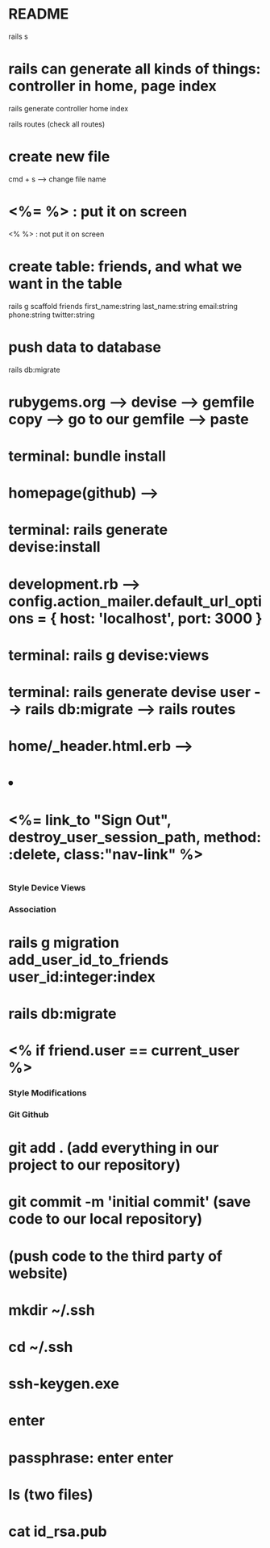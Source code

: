 # README

rails s 
# rails can generate all kinds of things: controller in home, page index
rails generate controller home index

rails routes (check all routes)

# create new file
cmd + s --> change file name

# <%= %> : put it on screen
  <%  %> : not put it on screen

# create table: friends, and what we want in the table
rails g scaffold friends first_name:string last_name:string email:string phone:string twitter:string 
# push data to database
rails db:migrate

# rubygems.org --> devise --> gemfile copy --> go to our gemfile --> paste
# terminal: bundle install 
# homepage(github) --> 
# terminal: rails generate devise:install
# development.rb --> config.action_mailer.default_url_options = { host: 'localhost', port: 3000 }  
# terminal: rails g devise:views
# terminal: rails generate devise user --> rails db:migrate --> rails routes

# home/_header.html.erb --> 
#       <li class="nav-item">
#         <%= link_to "Sign Out", destroy_user_session_path, method: :delete, class:"nav-link" %>
#       </li>
# 

### Style Device Views

### Association
# rails g migration add_user_id_to_friends user_id:integer:index
# rails db:migrate
# <% if friend.user == current_user %>

### Style Modifications

### Git Github
# git add . (add everything in our project to our repository)
# git commit -m 'initial commit' (save code to our local repository)
# (push code to the third party of website)
# mkdir ~/.ssh 
# cd ~/.ssh
# ssh-keygen.exe
# enter
# passphrase: enter  enter
# ls (two files)
# cat id_rsa.pub 
# 




